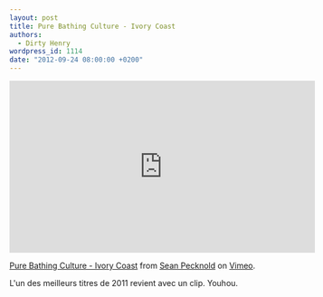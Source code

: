 ```yaml
---
layout: post
title: Pure Bathing Culture - Ivory Coast
authors:
  - Dirty Henry
wordpress_id: 1114
date: "2012-09-24 08:00:00 +0200"
---
```


<iframe src="http://player.vimeo.com/video/49330356?title=0&amp;byline=0&amp;portrait=0&amp;color=ffffff" width="540" height="304" frameborder="0" webkitAllowFullScreen mozallowfullscreen allowFullScreen></iframe> <p><a href="http://vimeo.com/49330356">Pure Bathing Culture - Ivory Coast</a> from <a href="http://vimeo.com/grandchildren">Sean Pecknold</a> on <a href="http://vimeo.com">Vimeo</a>.</p>

L'un des meilleurs titres de 2011 revient avec un clip. Youhou.
